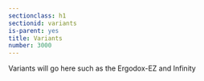 ```yaml
---
sectionclass: h1
sectionid: variants
is-parent: yes
title: Variants
number: 3000
---
```

Variants will go here such as the Ergodox-EZ and Infinity
